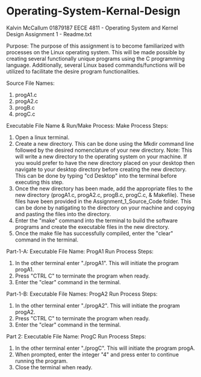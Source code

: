 # Operating-System-Kernal-Design

Kalvin McCallum
01879187
EECE 4811 - Operating System and Kernel Design
Assignment 1 - Readme.txt

Purpose:
The purpose of this assignment is to become familiarized with processes on the Linux operating system. 
This will be made possible by creating several functionally unique programs using the C programming language. 
Additionally, several Linux based commands/functions will be utilized to facilitate the desire program functionalities. 

Source File Names:
1. progA1.c
2. progA2.c
3. progB.c
4. progC.c

Executable File Name & Run/Make Process:
Make Process Steps:
1. Open a linux terminal. 
2. Create a new directory. This can be done using the Mkdir command line followed by the desired nomenclature of your new directory.
   Note: This will write a new directory to the operating system on your machine. If you would prefer to have the new directory placed on your desktop then navigate to your desktop directory before 
   creating the new directory. This can be done by typing "cd Desktop" into the terminal before executing this step.
3. Once the new directory has been made, add the appropriate files to the new directory (progA1.c, progA2.c, progB.c, progC.c, & Makefile). These files have been provided in the Assignment_1_Source_Code folder.
   This can be done by natigating to the directory on your machine and copying and pasting the files into the directory.
4. Enter the "make" command into the terminal to build the software programs and create the executable files in the new directory.
5. Once the make file has successfully compiled, enter the "clear" command in the terminal.

Part-1-A:
Executable File Name: ProgA1
Run Process Steps:
1. In the other terminal enter "./progA1". This will initiate the program progA1.
2. Press "CTRL C" to terminate the program when ready.
3. Enter the "clear" command in the terminal.


Part-1-B:
Executable File Names: ProgA2
Run Process Steps:
1. In the other terminal enter "./progA2". This will initiate the program progA2.
2. Press "CTRL C" to terminate the program when ready.
3. Enter the "clear" command in the terminal.
  
Part 2:
Executable File Name: ProgC
Run Process Steps:
1. In the other terminal enter "./progC". This will initiate the program progA.
2. When prompted, enter the integer "4" and press enter to continue running the program.
3. Close the terminal when ready.
